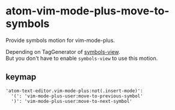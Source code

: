 # atom-vim-mode-plus-move-to-symbols

Provide symbols motion for vim-mode-plus.  

Depending on TagGenerator of [symbols-view](https://github.com/atom/symbols-view).  
But you don't have to enable `symbols-view` to use this motion.  

## keymap

```coffeescipt
'atom-text-editor.vim-mode-plus:not(.insert-mode)':
  '(': 'vim-mode-plus-user:move-to-previous-symbol'
  ')': 'vim-mode-plus-user:move-to-next-symbol'
```
